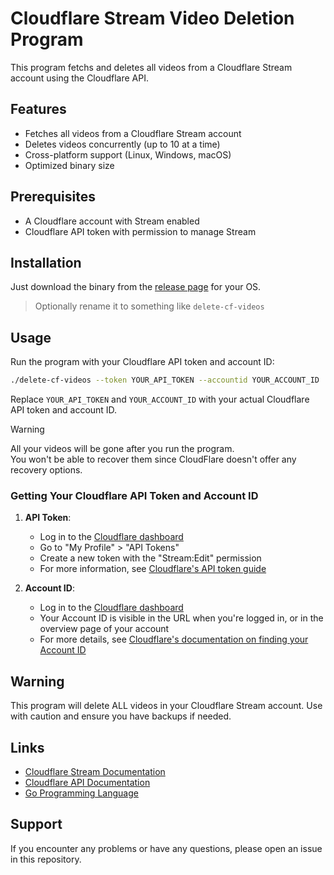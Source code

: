 # Cloudflare Stream Video Deletion Program

This program fetchs and deletes all videos from a Cloudflare Stream account using the Cloudflare API.

## Features

- Fetches all videos from a Cloudflare Stream account
- Deletes videos concurrently (up to 10 at a time)
- Cross-platform support (Linux, Windows, macOS)
- Optimized binary size

## Prerequisites

- A Cloudflare account with Stream enabled
- Cloudflare API token with permission to manage Stream

## Installation

Just download the binary from the [release page](https://github.com/ShivamJoker/Delete-CloudFlare-Stream-Videos/releases) for your OS.

> Optionally rename it to something like `delete-cf-videos`

## Usage

Run the program with your Cloudflare API token and account ID:

```sh
./delete-cf-videos --token YOUR_API_TOKEN --accountid YOUR_ACCOUNT_ID
```
Replace `YOUR_API_TOKEN` and `YOUR_ACCOUNT_ID` with your actual Cloudflare API token and account ID.

> [!WARNING]
> All your videos will be gone after you run the program.\
> You won't be able to recover them since CloudFlare doesn't offer any recovery options.


### Getting Your Cloudflare API Token and Account ID

1. **API Token**: 
   - Log in to the [Cloudflare dashboard](https://dash.cloudflare.com/)
   - Go to "My Profile" > "API Tokens"
   - Create a new token with the "Stream:Edit" permission
   - For more information, see [Cloudflare's API token guide](https://developers.cloudflare.com/api/tokens/create)

2. **Account ID**:
   - Log in to the [Cloudflare dashboard](https://dash.cloudflare.com/)
   - Your Account ID is visible in the URL when you're logged in, or in the overview page of your account
   - For more details, see [Cloudflare's documentation on finding your Account ID](https://developers.cloudflare.com/fundamentals/get-started/basic-tasks/find-account-and-zone-ids/)

## Warning

This program will delete ALL videos in your Cloudflare Stream account. Use with caution and ensure you have backups if needed.

## Links

- [Cloudflare Stream Documentation](https://developers.cloudflare.com/stream/)
- [Cloudflare API Documentation](https://developers.cloudflare.com/api/)
- [Go Programming Language](https://golang.org/)

## Support

If you encounter any problems or have any questions, please open an issue in this repository.
